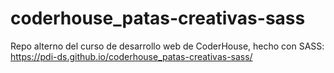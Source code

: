 # coderhouse_patas-creativas-sass
Repo alterno del curso de desarrollo web de CoderHouse, hecho con SASS: https://pdi-ds.github.io/coderhouse_patas-creativas-sass/

